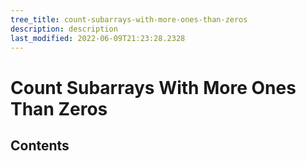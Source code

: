 ```yaml
---
tree_title: count-subarrays-with-more-ones-than-zeros
description: description
last_modified: 2022-06-09T21:23:28.2328
---
```


# Count Subarrays With More Ones Than Zeros

## Contents

